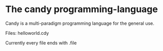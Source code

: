 # The candy programming-language

Candy is a multi-paradigm programming language for the general use.

Files: helloworld.cdy


Currently every file ends with .file 
